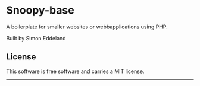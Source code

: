 Snoopy-base
==================

A boilerplate for smaller websites or webbapplications using PHP.

Built by Simon Eddeland

License
------------------

This software is free software and carries a MIT license.


------------------
